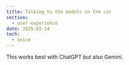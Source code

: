```yaml
---
title: Talking to the models in the car
section:
  - user-experience
date: 2025-03-14
tech:
  - voice
---
```


This works best with ChatGPT but also Gemini.
